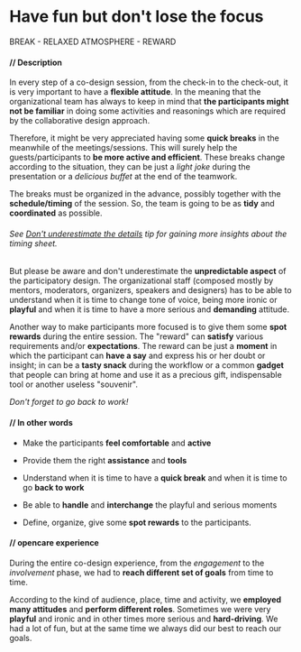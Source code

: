 # Have fun but don't lose the focus

BREAK - RELAXED ATMOSPHERE - REWARD

#### **// Description**

In every step of a co-design session, from the check-in to the check-out, it is very important to have a **flexible attitude**. In the meaning that the organizational team has always to keep in mind that **the participants might not be familiar** in doing some activities and reasonings which are required by the collaborative design approach.

Therefore, it might be very appreciated having some **quick breaks** in the meanwhile of the meetings/sessions. This will surely help the guests/participants to **be more active and efficient**. These breaks change according to the situation, they can be just a *light joke* during the presentation or a *delicious buffet* at the end of the teamwork. 

The breaks must be organized in the advance, possibly together with the **schedule/timing** of the session. So, the team is going to be as **tidy** and **coordinated** as possible.

###### See [Don't underestimate the details](dont_underestimate_the_details.md) tip for gaining more insights about the timing sheet. 

But please be aware and don't underestimate the **unpredictable aspect** of the participatory design. The organizational staff (composed mostly by mentors, moderators, organizers, speakers and designers) has to be able to understand when it is time to change tone of voice, being more ironic or **playful** and when it is time to have a more serious and **demanding** attitude.

Another way to make participants more focused is to give them some **spot rewards** during the entire session. The "reward" can **satisfy** various requirements and/or **expectations**. The reward can be just a **moment** in which the participant can **have a say** and express his or her doubt or insight; in can be a **tasty snack** during the workflow or a common **gadget** that people can bring at home and use it as a precious gift, indispensable tool or another useless "souvenir".

*Don't forget to go back to work!*

#### **// In other words**

* Make the participants **feel comfortable** and **active**

* Provide them the right **assistance** and **tools** 

* Understand when it is time to have a **quick break** and when it is time to go **back to work**

* Be able to **handle** and **interchange** the playful and serious moments

* Define, organize, give some **spot rewards** to the participants. 

#### **// opencare experience**

During the entire co-design experience, from the *engagement* to the *involvement* phase, we had to **reach different set of goals** from time to time. 

According to the kind of audience, place, time and activity, we **employed many attitudes** and **perform different roles**. Sometimes we were very **playful** and ironic and in other times more serious and **hard-driving**. We had a lot of fun, but at the same time we always did our best to reach our goals. 